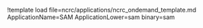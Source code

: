 !template load file=ncrc/applications/ncrc_ondemand_template.md ApplicationName=SAM ApplicationLower=sam binary=sam
